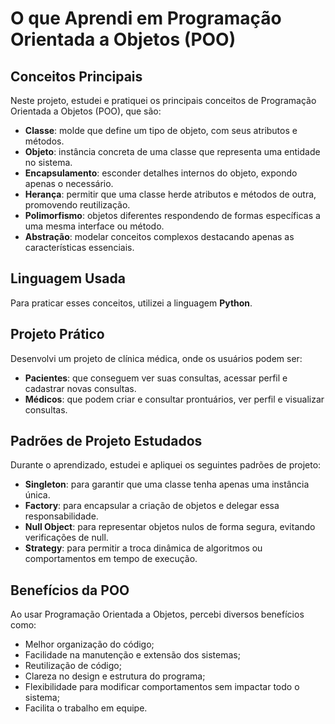 # O que Aprendi em Programação Orientada a Objetos (POO)

## Conceitos Principais

Neste projeto, estudei e pratiquei os principais conceitos de Programação Orientada a Objetos (POO), que são:

- **Classe**: molde que define um tipo de objeto, com seus atributos e métodos.  
- **Objeto**: instância concreta de uma classe que representa uma entidade no sistema.  
- **Encapsulamento**: esconder detalhes internos do objeto, expondo apenas o necessário.  
- **Herança**: permitir que uma classe herde atributos e métodos de outra, promovendo reutilização.  
- **Polimorfismo**: objetos diferentes respondendo de formas específicas a uma mesma interface ou método.  
- **Abstração**: modelar conceitos complexos destacando apenas as características essenciais.

## Linguagem Usada

Para praticar esses conceitos, utilizei a linguagem **Python**.

## Projeto Prático

Desenvolvi um projeto de clínica médica, onde os usuários podem ser:

- **Pacientes**: que conseguem ver suas consultas, acessar perfil e cadastrar novas consultas.  
- **Médicos**: que podem criar e consultar prontuários, ver perfil e visualizar consultas.

## Padrões de Projeto Estudados

Durante o aprendizado, estudei e apliquei os seguintes padrões de projeto:

- **Singleton**: para garantir que uma classe tenha apenas uma instância única.  
- **Factory**: para encapsular a criação de objetos e delegar essa responsabilidade.  
- **Null Object**: para representar objetos nulos de forma segura, evitando verificações de null.  
- **Strategy**: para permitir a troca dinâmica de algoritmos ou comportamentos em tempo de execução.

## Benefícios da POO

Ao usar Programação Orientada a Objetos, percebi diversos benefícios como:

- Melhor organização do código;
- Facilidade na manutenção e extensão dos sistemas;  
- Reutilização de código;  
- Clareza no design e estrutura do programa;  
- Flexibilidade para modificar comportamentos sem impactar todo o sistema;  
- Facilita o trabalho em equipe.  
